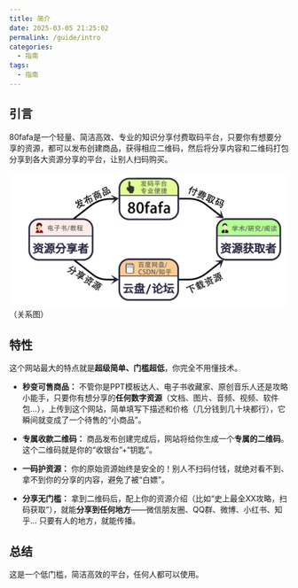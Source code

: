```yaml
---
title: 简介
date: 2025-03-05 21:25:02
permalink: /guide/intro
categories:
  - 指南
tags:
  - 指南
---
```

## 引言

80fafa是一个轻量、简洁高效、专业的知识分享付费取码平台，只要你有想要分享的资源，都可以发布创建商品，获得相应二维码，然后将分享内容和二维码打包分享到各大资源分享的平台，让别人扫码购买。

![](assert/4.jpg)
（关系图）
## 特性

这个网站最大的特点就是**超级简单、门槛超低**，你完全不用懂技术。

- **秒变可售商品：** 不管你是PPT模板达人、电子书收藏家、原创音乐人还是攻略小能手，只要你有想分享的**任何数字资源**（文档、图片、音频、视频、软件包...），上传到这个网站，简单填写下描述和价格（几分钱到几十块都行），它瞬间就变成了一个待售的“小商品”。

- **专属收款二维码：** 商品发布创建完成后，网站将给你生成一个**专属的二维码**。这个二维码就是你的“收银台”+“钥匙”。

- **一码护资源：** 你的原始资源始终是安全的！别人不扫码付钱，就绝对看不到、拿不到你的分享的内容，避免了被“白嫖”。

- **分享无门槛：** 拿到二维码后，配上你的资源介绍（比如“史上最全XX攻略，扫码获取”），就能**分享到任何地方**——微信朋友圈、QQ群、微博、小红书、知乎... 只要有人的地方，就能传播。


## 总结

这是一个低门槛，简洁高效的平台，任何人都可以使用。

